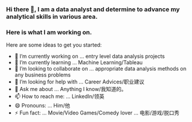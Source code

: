 ### Hi there 👋, I am a data analyst and determine to advance my analytical skills in various area. 
### Here is what I am working on.  


Here are some ideas to get you started:

- 🔭 I’m currently working on ... entry level data analysis projects
- 🌱 I’m currently learning ... Machine Learning/Tableau
- 👯 I’m looking to collaborate on ... appropriate data analysis methods on any business problems
- 🤔 I’m looking for help with ... Career Advices/职业建议
- 💬 Ask me about ... Anything I know/我知道的。
- 📫 How to reach me: ... LinkedIn/领英
- 😄 Pronouns: ... Him/他
- ⚡ Fun fact: ... Movie/Video Games/Comedy lover
               ... 电影/游戏/脱口秀  

